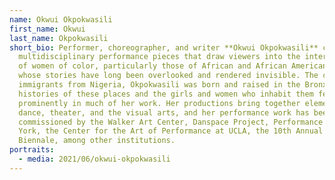 ```yaml
---
name: Okwui Okpokwasili
first_name: Okwui
last_name: Okpokwasili
short_bio: Performer, choreographer, and writer **Okwui Okpokwasili** creates
  multidisciplinary performance pieces that draw viewers into the interior lives
  of women of color, particularly those of African and African American women,
  whose stories have long been overlooked and rendered invisible. The child of
  immigrants from Nigeria, Okpokwasili was born and raised in the Bronx, and the
  histories of these places and the girls and women who inhabit them feature
  prominently in much of her work. Her productions bring together elements of
  dance, theater, and the visual arts, and her performance work has been
  commissioned by the Walker Art Center, Danspace Project, Performance Space New
  York, the Center for the Art of Performance at UCLA, the 10th Annual Berlin
  Biennale, among other institutions.
portraits:
  - media: 2021/06/okwui-okpokwasili
---
```


